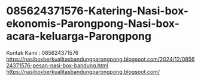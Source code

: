 # 085624371576-Katering-Nasi-box-ekonomis-Parongpong-Nasi-box-acara-keluarga-Parongpong
Kontak Kami : 085624371576  https://nasiboxberkualitasbandungparongpong.blogspot.com/2024/12/085624371576-pesan-nasi-box-bandung.html  https://nasiboxberkualitasbandungparongpong.blogspot.com/

